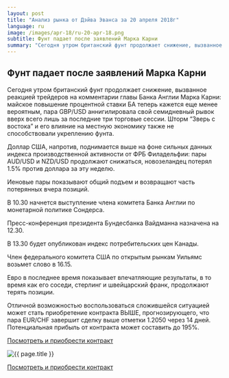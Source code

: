 ```yaml
---
layout: post
title: "Анализ рынка от Дэйва Эванса за 20 апреля 2018г"
language: ru
image: /images/apr-18/ru-20-apr-18.png
subtitle: Фунт падает после заявлений Марка Карни
summary: "Сегодня утром британский фунт продолжает снижение, вызванное реакцией трейдеров на комментарии главы Банка Англии Марка Карни: майское повышение процентной ставки БА теперь кажется еще менее вероятным, пара GBP/USD аннигилировала свой семидневный рывок вверх всего лишь за последние три торговые сессии"
---
```

##  Фунт падает после заявлений Марка Карни

Сегодня утром британский фунт продолжает снижение, вызванное реакцией трейдеров на комментарии главы Банка Англии Марка Карни: майское повышение процентной ставки БА теперь кажется еще менее вероятным, пара GBP/USD аннигилировала свой семидневный рывок вверх всего лишь за последние три торговые сессии. Шторм “Зверь с востока” и его влияние на местную экономику также не способствовали укреплению фунта.

Доллар США, напротив, поднимается выше на фоне сильных данных индекса производственной активности от ФРБ Филадельфии: пары AUD/USD и NZD/USD продолжают снижаться, новозеландец потерял 1.5% против доллара за эту неделю.

Иеновые пары показывают общий подъем и возвращают часть потерянных вчера позиций.
 
 
В 10.30 начнется выступление члена комитета Банка Англии по монетарной политике Сондерса.

Пресс-конференция президента Бундесбанка Вайдманна назначена на 12.30.

В 13.30 будет опубликован индекс потребительских цен Канады.

Член федерального комитета США по открытым рынкам Уильямс возьмет слово в 16.15.
 
 
Евро в последнее время показывает впечатляющие результаты, в то время как его соседи, стерлинг и швейцарский франк, продолжают терять позиции.

Отличной возможностью воспользоваться сложившейся ситуацией может стать приобретение контракта ВЫШЕ, прогнозирующего, что пара EUR/CHF завершит сделку выше отметки 1.2050 через 14 дней. Потенциальная прибыль от контракта может составить до 195%.

<a href="http://record.binary.com/_bivVDfg8lHux76XffYA0JmNd7ZgqdRLk/1/market=forex&underlying=frxEURCHF&formname=higherlower&duration_amount=14&duration_units=d&amount=10&amount_type=payout&expiry_type=duration&barrier=1.2050&s=1&t=AGAo0wZxiuWVUSIZnKLQvZ0co5lt24DG" target="_blank">Посмотреть и приобрести контракт</a>

<img src="{{ site.url }}/images/apr-18/ru-20-apr-18.png" alt="{{ page.title }}"  title="{{ page.title }}">

<a href="%LINK%%?https://www.binary.com/d/trade.cgi?market=forex&underlying=frxEURCHF&formname=higherlower&duration_amount=14&duration_units=d&amount=10&amount_type=payout&expiry_type=duration&barrier=1.2050&s=1&t=AGAo0wZxiuWVUSIZnKLQvZ0co5lt24DG" target="_blank">Посмотреть и приобрести контракт</a>
